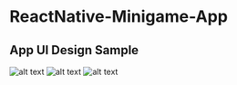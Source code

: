 # ReactNative-Minigame-App

## App UI Design Sample

![alt text](https://github.com/kingcong11/ReactNative-Minigame-App/blob/master/assets/images/samples/1.png?raw=true)
![alt text](https://github.com/kingcong11/ReactNative-Minigame-App/blob/master/assets/images/samples/2.png?raw=true)
![alt text](https://github.com/kingcong11/ReactNative-Minigame-App/blob/master/assets/images/samples/3.png?raw=true)

